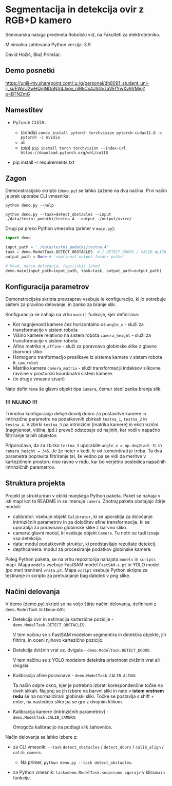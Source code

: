 # Segmentacija in detekcija ovir z RGB+D kamero
Seminarska naloga predmeta Robotski vid, na Fakulteti za elektrotehniko.

Minimalna zahtevana Python verzija: 3.9

David Hožič, Blaž Primšar.
## Demo posnetki
https://unilj-my.sharepoint.com/:u:/g/personal/dh8091_student_uni-lj_si/EWoU2wHQglNDqNV4Jxov_nIBkCs4JSGvzaVEfYwXv9VMig?e=BTNZmG

## Namestitev
- PyTorch CUDA:

    - (conda) ``conda install pytorch torchvision pytorch-cuda=11.8 -c pytorch -c nvidia``
    - ali
    - (pip)   ``pip install torch torchvision --index-url https://download.pytorch.org/whl/cu118``

- pip install -r requirements.txt

## Zagon
Demonstracijsko skripto (``demo.py``) se lahko zažene na dva načina. Prvi način je prek uporabe CLI vmesnika:

``python demo.py --help``

``python demo.py --task=detect_obstacles --input ./data/testni_podatki/testna_4 --output ./output/ovire/``

Drugi pa preko Python vmesnika (primer v ``main.py``):

```py
import demo

input_path = './data/testni_podatki/testna_4'
task = demo.ModelTask.DETECT_OBSTACLES  # / DETECT_DOORS / CALIB_ALIGN / CALIB_CAMERA
output_path = None # '<optional output folder path>'

# Vhod, način delovanja, (opcijski) izhod
demo.main(input_path=input_path, task=task, output_path=output_path)
```

## Konfiguracija parametrov
Demonstracijska skripta pravzaprav vsebuje le konfiguracijo, ki jo potrebuje sistem za pravilno delovanje, in zanko za branje slik.

Konfiguracija se nahaja na vrhu ``main()`` funkcije, kjer definirava:

- Kot nagnjenosti kamere čez horizontalno os ``angle_x`` - služi za transformacijo v sistem robota
- Višino kamere relativno na sistem robota ``camera_height`` - služi za transformacijo v sistem robota
- Afino matriko ``H_affine`` - služi za poravnavo globinske slike z glavno (barvno) sliko
- Homogeno tranformacijo preslikave iz sistema kamere v sistem robota ``H_cam_robot``
- Matriko kamere ``camera_matrix`` - služi transformaciji indeksov slikovne ravnine v
  prostorski koordinatni sistem kamere.
- (in druge vmesne stvari)

Nato definirava še glavni objekt tipa ``Camera``, čemur sledi zanka branja slik.

### !!! NUJNO !!!
Trenutna konfiguracija deluje dovolj dobro za postavitve kamere in intrinzične parametre na podatkovnih zbirkah
``testna_1``, ``testna_2`` in ``testna_4``. V zbirki ``testna_3`` pa intrinzični (matrika kamere) in
ekstrinzični (nagnjenost, višina, ipd.) preveč odstopajo od najinih, kar vodi v napačno filtriranje talnih objektov.

Priporočava, da za zbirko ``testna_3`` uporabite ``angle_x = np.deg2rad(-3)`` in ``camera_height = 345``.
Je že noter v kodi, le od-komentirati je treba. Ta dva parametra popravita filtriranje tal, še vedno pa se vidi
da meritve v kartezičnem prostoru niso ravno v redu, kar bo verjetno posledica napačnih intrinzičnih parametrov.


## Struktura projekta
Projekt je strukturiran v obliki manjšega Python paketa.
Paket se nahaja v isti mapi kot ta README in se imenuje ``camera``.
Znotraj paketa obstajajo štirje moduli:
- calibrator: vsebuje objekt ``Calibrator``, ki se uporablja za določanje intrinzičnih parametrov
  in za določitev afine transformacije, ki se uporablja za poravnavo globinske slike z barvno sliko.
- camera: glavni modul, ki vsebuje objekt ``Camera``. Tu notri se tudi izvaja vsa detekcija.
- data: modul podatkovnih struktur, ki predstavljajo rezultate detekcij.
- depthcamera: modul za procesiranje podatkov globinske kamere.

Poleg Python paketa, se na vrhu repozitorija nahajata ``models`` in ``scripts`` mapi.
Mapa ``models`` vsebuje FastSAM model ``FastSAM-s.pt`` in YOLO model (po meri treniran) ``vrata.pt``.
Mapa ``script`` vsebuje Python skripte za testiranje in skripto za pretvarjanje bag datotek v png slike.


## Načini delovanja
V demo (demo.py) skripti so na voljo štirje načini delovanja, definirani z ``demo.ModelTask`` ``IntEnum``-om:

- Detekcija ovir in estimacija kartezične pozicije - ``demo.ModelTask.DETECT_OBSTACLES``:

  V tem načinu se s FastSAM modelom segmentira in detektira objekte,
  jih filtrira, in oceni njihovo kartezično pozicijo.

- Detekcija dvižnih vrat oz. dvigala - ``demo.ModelTask.DETECT_DOORS``:

  V tem načinu se z YOLO modelom detektira prisotnost dvižnih vrat ali dvigala.

- Kalibracija afine poravnave - ``demo.ModelTask.CALIB_ALIGN``:

  Ta način odpre okno, kjer je potrebno izbrati korespondenčne točke na dveh slikah.
  Najprej se jih izbere na barvni sliki in nato v **istem vrstnem redu** še na normalizirani
  globinski sliki. Točke se postavlja s shift + enter, na naslednjo sliko pa se gre z dvojnim klikom.

- Kalibracija kamere (intrinzičnih parametrov) - ``demo.ModelTask.CALIB_CAMERA``:

  Omogoča kalibracijo na podlagi slik šahovnice.


Način delovanja se lahko izbere z:

- za CLI vmesnik: ``--task`` ``detect_obstacles`` / ``detect_doors`` / ``calib_align`` / ``calib_camera``.

  - Na primer, ``python demo.py --task detect_obstacles``.

- za Python vmesnik: ``task=demo.ModelTask.<napisano zgoraj>`` v klicu``main``
  funkcije.


